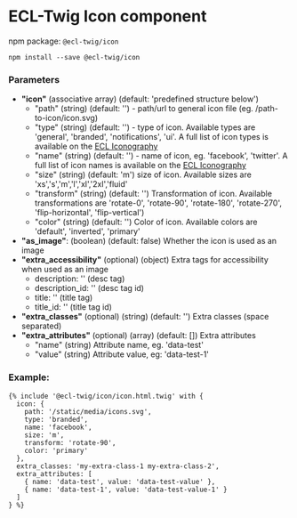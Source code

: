 # ECL-Twig Icon component

npm package: `@ecl-twig/icon`

```shell
npm install --save @ecl-twig/icon
```

### Parameters

- **"icon"** (associative array) (default: 'predefined structure below')
  - "path" (string) (default: '') - path/url to general icon file (eg. /path-to-icon/icon.svg)
  - "type" (string) (default: '') - type of icon. Available types are 'general', 'branded', 'notifications', 'ui'. A full list of icon types is available on the [ECL Iconography](https://v2--europa-component-library.netlify.com/ec/guidelines/iconography/)
  - "name" (string) (default: '') - name of icon, eg. 'facebook', 'twitter'. A full list of icon names is available on the [ECL Iconography](https://v2--europa-component-library.netlify.com/ec/guidelines/iconography/)
  - "size" (string) (default: 'm') size of icon. Available sizes are 'xs','s','m','l','xl','2xl','fluid'
  - "transform" (string) (default: '') Transformation of icon. Available transformations are 'rotate-0', 'rotate-90', 'rotate-180', 'rotate-270', 'flip-horizontal', 'flip-vertical')
  - "color" (string) (default: '') Color of icon. Available colors are 'default', 'inverted', 'primary'
- **"as_image"**: (boolean) (default: false) Whether the icon is used as an image
- **"extra_accessibility"** (optional) (object) Extra tags for accessibility when used as an image
  - description: '' (desc tag)
  - description_id: '' (desc tag id)
  - title: '' (title tag)
  - title_id: '' (title tag id)
- **"extra_classes"** (optional) (string) (default: '') Extra classes (space separated)
- **"extra_attributes"** (optional) (array) (default: []) Extra attributes
  - "name" (string) Attribute name, eg. 'data-test'
  - "value" (string) Attribute value, eg: 'data-test-1'

### Example:

<!-- prettier-ignore -->
```twig
{% include '@ecl-twig/icon/icon.html.twig' with { 
  icon: { 
    path: '/static/media/icons.svg', 
    type: 'branded', 
    name: 'facebook', 
    size: 'm', 
    transform: 'rotate-90', 
    color: 'primary' 
  }, 
  extra_classes: 'my-extra-class-1 my-extra-class-2', 
  extra_attributes: [ 
    { name: 'data-test', value: 'data-test-value' }, 
    { name: 'data-test-1', value: 'data-test-value-1' } 
  ] 
} %} 
```
